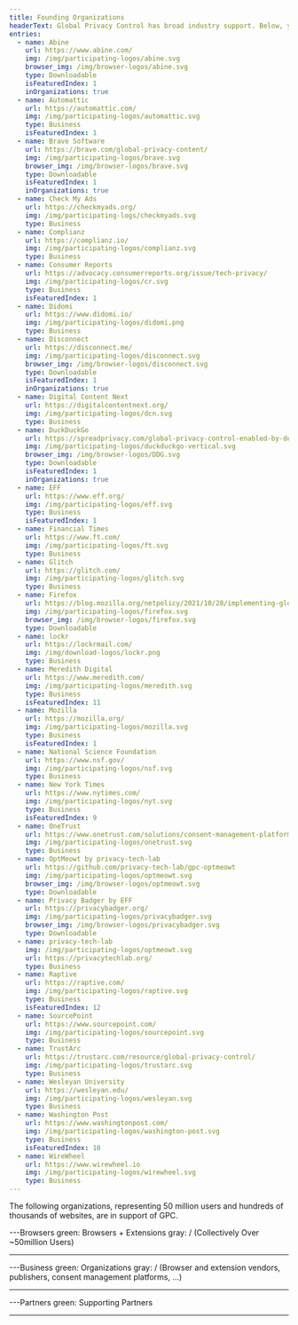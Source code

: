 ```yaml
---
title: Founding Organizations
headerText: Global Privacy Control has broad industry support. Below, you’ll find browsers and extensions which send the GPC signal, businesses that honor GPC and other supporting partners involved in creating the specification.
entries:
  - name: Abine
    url: https://www.abine.com/
    img: /img/participating-logos/abine.svg
    browser_img: /img/browser-logos/abine.svg
    type: Downloadable
    isFeaturedIndex: 1
    inOrganizations: true
  - name: Automattic
    url: https://automattic.com/
    img: /img/participating-logos/automattic.svg
    type: Business
    isFeaturedIndex: 1
  - name: Brave Software
    url: https://brave.com/global-privacy-content/
    img: /img/participating-logos/brave.svg
    browser_img: /img/browser-logos/brave.svg
    type: Downloadable
    isFeaturedIndex: 1
    inOrganizations: true
  - name: Check My Ads
    url: https://checkmyads.org/
    img: /img/participating-logs/checkmyads.svg
    type: Business
  - name: Complianz
    url: https://complianz.io/
    img: /img/participating-logos/complianz.svg
    type: Business
  - name: Consumer Reports
    url: https://advocacy.consumerreports.org/issue/tech-privacy/
    img: /img/participating-logos/cr.svg
    type: Business
    isFeaturedIndex: 1
  - name: Didomi
    url: https://www.didomi.io/
    img: /img/participating-logos/didomi.png
    type: Business
  - name: Disconnect
    url: https://disconnect.me/
    img: /img/participating-logos/disconnect.svg
    browser_img: /img/browser-logos/disconnect.svg
    type: Downloadable
    isFeaturedIndex: 1
    inOrganizations: true
  - name: Digital Content Next
    url: https://digitalcontentnext.org/
    img: /img/participating-logos/dcn.svg
    type: Business
  - name: DuckDuckGo
    url: https://spreadprivacy.com/global-privacy-control-enabled-by-default/
    img: /img/participating-logos/duckduckgo-vertical.svg
    browser_img: /img/browser-logos/DDG.svg
    type: Downloadable
    isFeaturedIndex: 1
    inOrganizations: true
  - name: EFF
    url: https://www.eff.org/
    img: /img/participating-logos/eff.svg
    type: Business
    isFeaturedIndex: 1
  - name: Financial Times
    url: https://www.ft.com/
    img: /img/participating-logos/ft.svg
    type: Business
  - name: Glitch
    url: https://glitch.com/
    img: /img/participating-logos/glitch.svg
    type: Business
  - name: Firefox
    url: https://blog.mozilla.org/netpolicy/2021/10/28/implementing-global-privacy-control/
    img: /img/participating-logos/firefox.svg
    browser_img: /img/browser-logos/firefox.svg
    type: Downloadable
  - name: lockr
    url: https://lockrmail.com/
    img: /img/download-logos/lockr.png
    type: Business
  - name: Meredith Digital
    url: https://www.meredith.com/
    img: /img/participating-logos/meredith.svg
    type: Business
    isFeaturedIndex: 11
  - name: Mozilla
    url: https://mozilla.org/
    img: /img/participating-logos/mozilla.svg
    type: Business
    isFeaturedIndex: 1
  - name: National Science Foundation
    url: https://www.nsf.gov/
    img: /img/participating-logos/nsf.svg
    type: Business
  - name: New York Times
    url: https://www.nytimes.com/
    img: /img/participating-logos/nyt.svg
    type: Business
    isFeaturedIndex: 9
  - name: OneTrust
    url: https://www.onetrust.com/solutions/consent-management-platform/
    img: /img/participating-logos/onetrust.svg
    type: Business
  - name: OptMeowt by privacy-tech-lab
    url: https://github.com/privacy-tech-lab/gpc-optmeowt
    img: /img/participating-logos/optmeowt.svg
    browser_img: /img/browser-logos/optmeowt.svg
    type: Downloadable
  - name: Privacy Badger by EFF
    url: https://privacybadger.org/
    img: /img/participating-logos/privacybadger.svg
    browser_img: /img/browser-logos/privacybadger.svg
    type: Downloadable
  - name: privacy-tech-lab
    img: /img/participating-logos/optmeowt.svg
    url: https://privacytechlab.org/
    type: Business
  - name: Raptive
    url: https://raptive.com/
    img: /img/participating-logos/raptive.svg
    type: Business
    isFeaturedIndex: 12
  - name: SourcePoint
    url: https://www.sourcepoint.com/
    img: /img/participating-logos/sourcepoint.svg
    type: Business
  - name: TrustArc
    url: https://trustarc.com/resource/global-privacy-control/
    img: /img/participating-logos/trustarc.svg
    type: Business
  - name: Wesleyan University
    url: https://wesleyan.edu/
    img: /img/participating-logos/wesleyan.svg
    type: Business
  - name: Washington Post
    url: https://www.washingtonpost.com/
    img: /img/participating-logos/washington-post.svg
    type: Business
    isFeaturedIndex: 10
  - name: WireWheel
    url: https://www.wirewheel.io
    img: /img/participating-logos/wirewheel.svg
    type: Business
---
```


The following organizations, representing 50 million users and hundreds of thousands of websites, are in support of GPC.

---Browsers
green: Browsers + Extensions
gray: / (Collectively Over ~50million Users)

---

---Business
green: Organizations
gray: / (Browser and extension vendors, publishers, consent management platforms, ...)

---

---Partners
green: Supporting Partners

---
